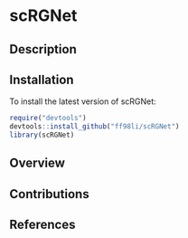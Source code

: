 
<!-- README.md is generated from README.Rmd. Please edit that file -->

# scRGNet

## Description

<!-- badges: start -->
<!-- badges: end -->

## Installation

To install the latest version of scRGNet:

``` r
require("devtools")
devtools::install_github("ff98li/scRGNet")
library(scRGNet)
```

## Overview

## Contributions

## References
